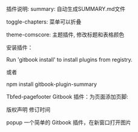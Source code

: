 插件说明:
summary: 自动生成SUMMARY.md文件

toggle-chapters: 菜单可以折叠

theme-comscore: 主题插件, 修改标题和表格颜色



安装插件：

 Run 'gitbook install' to install plugins from registry.

或者

npm install gitbook-plugin-summary



Tbfed-pagefooter
Gitbook 插件：为页面添加页脚:

版权声明
修订时间


popup
一个简单的 Gitbook 插件，在新窗口打开图片


